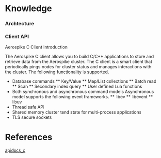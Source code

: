

# Knowledge
### Archtecture


### Client API
Aerospike C Client
Introduction

The Aerospike C client allows you to build C/C++ applications to store and retrieve data from the Aerospike cluster. The C client is a smart client that periodically pings nodes for cluster status and manages interactions with the cluster. The following functionality is supported.

* Database commands
** Key/Value
** Map/List collections
** Batch read
** Scan
** Secondary index query
** User defined Lua functions
* Both synchronous and asynchronous command models
Asynchronous model supports the following event frameworks.
** libev
** libevent
** libuv
* Thread safe API
* Shared memory cluster tend state for multi-process applications
* TLS secure sockets


# References
[apidocs_c](https://www.aerospike.com/apidocs/c/)<br/>

[]()<br/>

[]()<br/>

[]()<br/>

[]()<br/>

[]()<br/>

[]()<br/>
